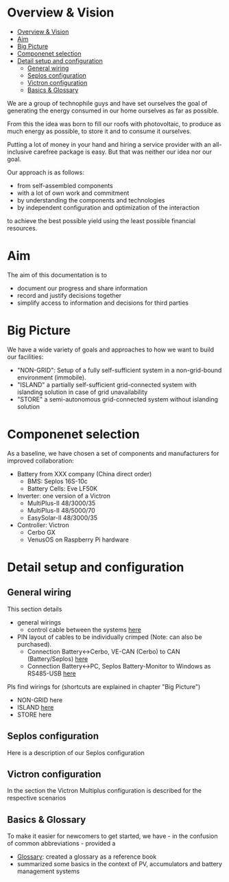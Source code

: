 

# Overview & Vision
- [Overview \& Vision](#overview--vision)
- [Aim](#aim)
- [Big Picture](#big-picture)
- [Componenet selection](#componenet-selection)
- [Detail setup and configuration](#detail-setup-and-configuration)
  - [General wiring](#general-wiring)
  - [Seplos configuration](#seplos-configuration)
  - [Victron configuration](#victron-configuration)
  - [Basics \& Glossary](#basics--glossary)

We are a group of technophile guys and have set ourselves the goal of generating the energy consumed in our home ourselves as far as possible.

From this the idea was born to fill our roofs with photovoltaic, to produce as much energy as possible, to store it and to consume it ourselves.

Putting a lot of money in your hand and hiring a service provider with an all-inclusive carefree package is easy. But that was neither our idea nor our goal.

Our approach is as follows:

- from self-assembled components
- with a lot of own work and commitment
- by understanding the components and technologies
- by independent configuration and optimization of the interaction

to achieve the best possible yield using the least possible financial resources.

# Aim

The aim of this documentation is to

- document our progress and share information
- record and justify decisions together
- simplify access to information and decisions for third parties

# Big Picture

We have a wide variety of goals and approaches to how we want to build our facilities:

- "NON-GRID": Setup of a fully self-sufficient system in a non-grid-bound environment (immobile).
- "ISLAND" a partially self-sufficient grid-connected system with islanding solution in case of grid unavailability
- "STORE" a semi-autonomous grid-connected system without islanding solution

# Componenet selection

As a baseline, we have chosen a set of components and manufacturers for improved collaboration:

- Battery from XXX company (China direct order)
  - BMS: Seplos 16S-10c
  - Battery Cells: Eve LF50K
- Inverter: one version of a Victron
  - MultiPlus-II 48/3000/35
  - MultiPlus-II 48/5000/70
  - EasySolar-II 48/3000/35
- Controller: Victron
  - Cerbo GX
  - VenusOS on Raspberry Pi hardware

# Detail setup and configuration

## General wiring

This section details

- general wirings
  - control cable between the systems [here](./wiring/controlcable.md)
- PIN layout of cables to be individually crimped (Note: can also be purchased).
  - Connection Battery<->Cerbo, VE-CAN (Cerbo) to CAN (Battery/Seplos) [here](./wiring/can-vecan.md)
  - Connection Battery<->PC, Seplos Battery-Monitor to Windows as RS485-USB [here](./wiring/rs485-usb.md)

Pls find wirings for (shortcuts are explained in chapter "Big Picture")

- NON-GRID here
- ISLAND [here](./wiring/island.md)
- STORE here

## Seplos configuration

Here is a description of our Seplos configuration

## Victron configuration

In the section the Victron Multiplus configuration is described for the respective scenarios

## Basics & Glossary

To make it easier for newcomers to get started, we have - in the confusion of common abbreviations - provided a

- [Glossary](./basics/glossary.md): created a glossary as a reference book
- summarized some basics in the context of PV, accumulators and battery management systems
